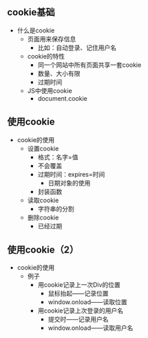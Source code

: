 ## cookie基础
* 什么是cookie
    * 页面用来保存信息
        * 比如：自动登录、记住用户名
    * cookie的特性
        * 同一个网站中所有页面共享一套cookie
        * 数量、大小有限
        * 过期时间
    * JS中使用cookie
        * document.cookie

## 使用cookie
* cookie的使用
    * 设置cookie
        * 格式：名字=值
        * 不会覆盖
        * 过期时间：expires=时间
            * 日期对象的使用
        * 封装函数
    * 读取cookie
        * 字符串的分割
    * 删除cookie
        * 已经过期

## 使用cookie（2）
* cookie的使用
    * 例子
        * 用cookie记录上一次Div的位置
            * 鼠标抬起——记录位置
            * window.onload——读取位置
        * 用cookie记录上次登录的用户名
            * 提交时——记录用户名
            * window.onload——读取用户名
